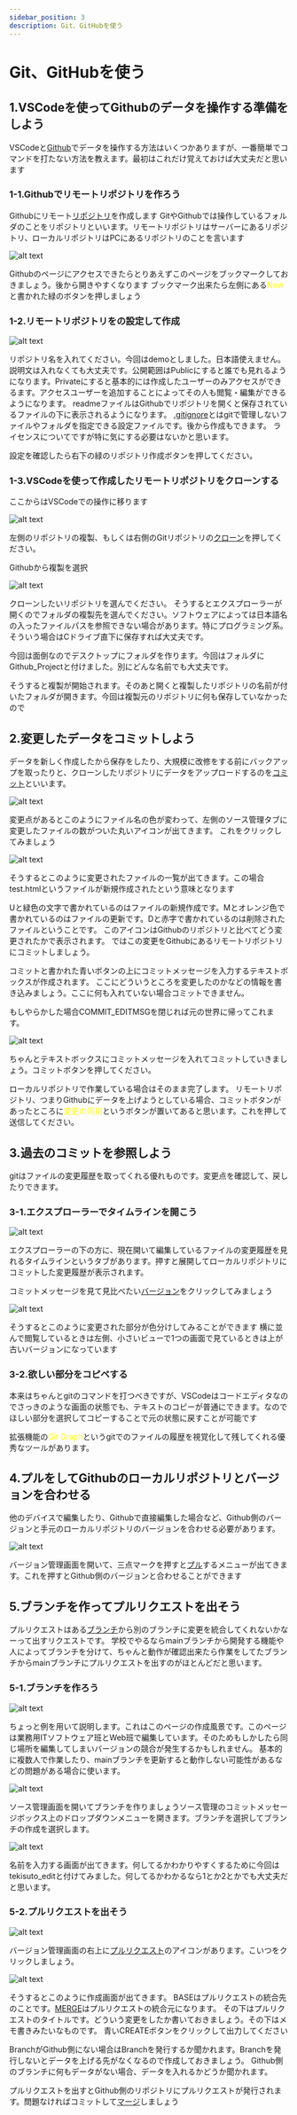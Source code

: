 ```yaml
---
sidebar_position: 3
description: Git、GitHubを使う
---
```


# Git、GitHubを使う

## 1.VSCodeを使ってGithubのデータを操作する準備をしよう

VSCodeと[Github](../beginners/git#github)でデータを操作する方法はいくつかありますが、一番簡単でコマンドを打たない方法を教えます。最初はこれだけ覚えておけば大丈夫だと思います

### 1-1.Githubでリモートリポジトリを作ろう

Githubにリモート[リポジトリ](../beginners/git#リポジトリ)を作成します
GitやGithubでは操作しているフォルダのことをリポジトリといいます。リモートリポジトリはサーバーにあるリポジトリ、ローカルリポジトリはPCにあるリポジトリのことを言います

![alt text](5.jpg)

Githubのページにアクセスできたらとりあえずこのページをブックマークしておきましょう。後から開きやすくなります
ブックマーク出来たら左側にある<font color="yellow">New</font>と書かれた緑のボタンを押しましょう

### 1-2.リモートリポジトリをの設定して作成

![alt text](6.jpg)

リポジトリ名を入れてください。今回はdemoとしました。日本語使えません。
説明文は入れなくても大丈夫です。公開範囲はPublicにすると誰でも見れるようになります。Privateにすると基本的には作成したユーザーのみアクセスができるます。アクセスユーザーを追加することによってその人も閲覧・編集ができるようになります。
readmeファイルはGithubでリポジトリを開くと保存されているファイルの下に表示されるようになります。
[.gitignore](../beginners/git#gitignore)とはgitで管理しないファイルやフォルダを指定できる設定ファイルです。後から作成もできます。
ライセンスについてですが特に気にする必要はないかと思います。

設定を確認したら右下の緑のリポジトリ作成ボタンを押してください。

### 1-3.VSCodeを使って作成したリモートリポジトリをクローンする

ここからはVSCodeでの操作に移ります

![alt text](7.jpg)

左側のリポジトリの複製、もしくは右側のGitリポジトリの[クローン](../beginners/git#クローンclone)を押してください。

Githubから複製を選択

![alt text](9.jpg)

クローンしたいリポジトリを選んでください。
そうするとエクスプローラーが開くのでフォルダの複製先を選んでください。ソフトウェアによっては日本語名の入ったファイルパスを参照できない場合があります。特にプログラミング系。そういう場合はCドライブ直下に保存すれば大丈夫です。

今回は面倒なのでデスクトップにフォルダを作ります。今回はフォルダにGithub_Projectと付けました。別にどんな名前でも大丈夫です。

そうすると複製が開始されます。そのあと開くと複製したリポジトリの名前が付いたフォルダが開きます。今回は複製元のリポジトリに何も保存していなかったので

## 2.変更したデータをコミットしよう

データを新しく作成したから保存をしたり、大規模に改修をする前にバックアップを取ったりと、クローンしたリポジトリにデータをアップロードするのを[コミット](../beginners/git#コミット)といいます。

![alt text](10.jpg)

変更点があるとこのようにファイル名の色が変わって、左側のソース管理タブに変更したファイルの数がついた丸いアイコンが出てきます。
これをクリックしてみましょう

![alt text](11.jpg)

そうするとこのように変更されたファイルの一覧が出てきます。この場合test.htmlというファイルが新規作成されたという意味となります

Uと緑色の文字で書かれているのはファイルの新規作成です。Mとオレンジ色で書かれているのはファイルの更新です。Dと赤字で書かれているのは削除されたファイルということです。
このアイコンはGithubのリポジトリと比べてどう変更されたかで表示されます。
ではこの変更をGithubにあるリモートリポジトリにコミットしましょう。

コミットと書かれた青いボタンの上にコミットメッセージを入力するテキストボックスが作成されます。
ここにどういうところを変更したのかなどの情報を書き込みましょう。ここに何も入れていない場合コミットできません。

もしやらかした場合COMMIT_EDITMSGを閉じれば元の世界に帰ってこれます。

![alt text](12.jpg)

ちゃんとテキストボックスにコミットメッセージを入れてコミットしていきましょう。コミットボタンを押してください。

ローカルリポジトリで作業している場合はそのまま完了します。
リモートリポジトリ、つまりGithubにデータを上げようとしている場合、コミットボタンがあったところに<font color="yellow">変更の同期</font>というボタンが置いてあると思います。これを押して送信してください。

## 3.過去のコミットを参照しよう

gitはファイルの変更履歴を取ってくれる優れものです。変更点を確認して、戻したりできます。

### 3-1.エクスプローラーでタイムラインを開こう

![alt text](13.jpg)

エクスプローラーの下の方に、現在開いて編集しているファイルの変更履歴を見れるタイムラインというタブがあります。押すと展開してローカルリポジトリにコミットした変更履歴が表示されます。

コミットメッセージを見て見比べたい[バージョン](../beginners/git#バージョン)をクリックしてみましょう

![alt text](14.jpg)

そうするとこのように変更された部分が色分けしてみることができます
横に並んで閲覧しているときは左側、小さいビューで1つの画面で見ているときは上が古いバージョンになっています

### 3-2.欲しい部分をコピペする

本来はちゃんとgitのコマンドを打つべきですが、VSCodeはコードエディタなのでさっきのような画面の状態でも、テキストのコピーが普通にできます。なのでほしい部分を選択してコピーすることで元の状態に戻すことが可能です

拡張機能の<font color="yellow">Git Graph</font>というgitでのファイルの履歴を視覚化して残してくれる優秀なツールがあります。

## 4.プルをしてGithubのローカルリポジトリとバージョンを合わせる

他のデバイスで編集したり、Githubで直接編集した場合など、Github側のバージョンと手元のローカルリポジトリのバージョンを合わせる必要があります。

![alt text](15.jpg)

バージョン管理画面を開いて、三点マークを押すと[プル](../beginners/git#プルpull)するメニューが出てきます。これを押すとGithub側のバージョンと合わせることができます

## 5.ブランチを作ってプルリクエストを出そう

プルリクエストはある[ブランチ](../beginners/git#ブランチbranch)から別のブランチに変更を統合してくれないかなーって出すリクエストです。
学校でやるならmainブランチから開発する機能や人によってブランチを分けて、ちゃんと動作が確認出来たら作業をしてたブランチからmainブランチにプルリクエストを出すのがほとんどだと思います。

### 5-1.ブランチを作ろう

![alt text](16.jpg)

ちょっと例を用いて説明します。これはこのページの作成風景です。このページは業務用ITソフトウェア班とWeb班で編集しています。そのためもしかしたら同じ場所を編集してしまいバージョンの競合が発生するかもしれません。
基本的に複数人で作業したり、mainブランチを更新すると動作しない可能性があるなどの問題がある場合に使います。

![alt text](17.jpg)

ソース管理画面を開いてブランチを作りましょうソース管理のコミットメッセージボックス上のドロップダウンメニューを開きます。ブランチを選択してブランチの作成を選択します。

![alt text](18.jpg)

名前を入力する画面が出てきます。何してるかわかりやすくするために今回はtekisuto_editと付けてみました。何してるかわかるなら1とか2とかでも大丈夫だと思います。

### 5-2.プルリクエストを出そう

![alt text](19.jpg)

バージョン管理画面の右上に[プルリクエスト](../beginners/git#プルリクエストpullrequest)のアイコンがあります。こいつをクリックしましょう。

![alt text](20.jpg)

そうするとこのように作成画面が出てきます。
BASEはプルリクエストの統合先のことです。[MERGE](../beginners/git#マージmerge)はプルリクエストの統合元になります。
その下はプルリクエストのタイトルです。どういう変更をしたか書いておきましょう。その下はメモ書きみたいなものです。
青いCREATEボタンをクリックして出力してください

BranchがGithub側にない場合はBranchを発行するか聞かれます。Branchを発行しないとデータを上げる先がなくなるので作成しておきましょう。 Github側のブランチに何もデータがない場合、データを入れるかどうか聞かれます。

プルリクエストを出すとGithub側のリポジトリにプルリクエストが発行されます。問題なければコミットして[マージ](../beginners/git#マージmerge)しましょう